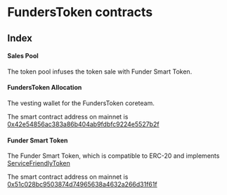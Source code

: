 # FundersToken contracts

## Index

#### Sales Pool

The token pool infuses the token sale with Funder Smart Token.

#### FundersToken Allocation

The vesting wallet for the FundersToken coreteam.

The smart contract address on mainnet is [0x42e54856ac383a86b404ab9fdbfc9224e5527b2f](https://etherscan.io/address/0x42e54856ac383a86b404ab9fdbfc9224e5527b2f)

#### Funder Smart Token

The Funder Smart Token, which is compatible to ERC-20 and implements [ServiceFriendlyToken](https://github.com/funderstoken/Service-Friendly-Token-Standard)

The smart contract address on mainnet is [0x51c028bc9503874d74965638a4632a266d31f61f](https://etherscan.io/address/0x51c028bc9503874d74965638a4632a266d31f61f)
